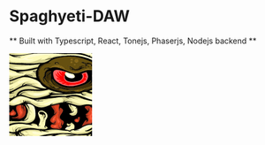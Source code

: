 # Spaghyeti-DAW

** Built with Typescript, React, Tonejs, Phaserjs, Nodejs backend **


![image info](./logo.png)
